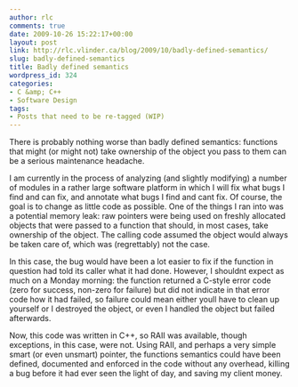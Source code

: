 ```yaml
---
author: rlc
comments: true
date: 2009-10-26 15:22:17+00:00
layout: post
link: http://rlc.vlinder.ca/blog/2009/10/badly-defined-semantics/
slug: badly-defined-semantics
title: Badly defined semantics
wordpress_id: 324
categories:
- C &amp; C++
- Software Design
tags:
- Posts that need to be re-tagged (WIP)
---
```


There is probably nothing worse than badly defined semantics: functions that might (or might not) take ownership of the object you pass to them can be a serious maintenance headache.
<!--more-->
I am currently in the process of analyzing (and slightly modifying) a number of modules in a rather large software platform in which I will fix what bugs I find and can fix, and annotate what bugs I find and cant fix. Of course, the goal is to change as little code as possible. One of the things I ran into was a potential memory leak: raw pointers were being used on freshly allocated objects that were passed to a function that should, in most cases, take ownership of the object. The calling code assumed the object would always be taken care of, which was (regrettably) not the case.

In this case, the bug would have been a lot easier to fix if the function in question had told its caller what it had done. However, I shouldnt expect as much on a Monday morning: the function returned a C-style error code (zero for success, non-zero for failure) but did not indicate in that error code how it had failed, so failure could mean either youll have to clean up yourself or I destroyed the object, or even I handled the object but failed afterwards.

Now, this code was written in C++, so RAII was available, though exceptions, in this case, were not. Using RAII, and perhaps a very simple smart (or even unsmart) pointer, the functions semantics could have been defined, documented and enforced in the code without any overhead, killing a bug before it had ever seen the light of day, and saving my client money.
